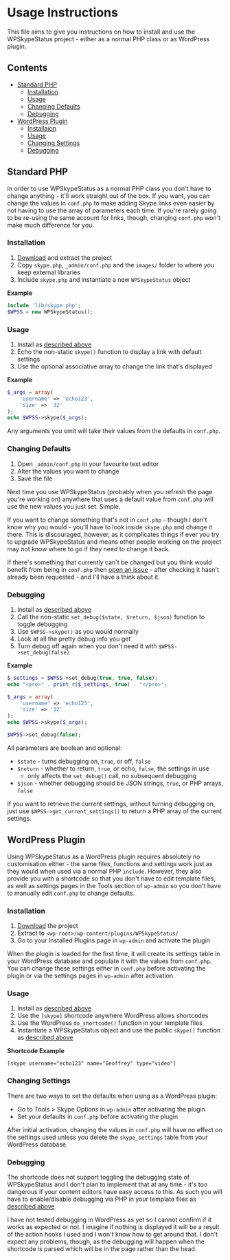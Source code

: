 # Usage Instructions #

This file aims to give you instructions on how to install and use the WPSkypeStatus project - either as a normal PHP class or as WordPress plugin.

## Contents ##

* [Standard PHP](#standard-php)
    * [Installation](#installaion)
    * [Usage](#usage)
    * [Changing Defaults](#changing-defaults)
    * [Debugging](#debugging)
* [WordPress Plugin](#wordpress-plugin)
    * [Installaion](#installation-1)
    * [Usage](#usage-1)
    * [Changing Settings](#changing-settings)
    * [Debugging](#debugging-1)

## Standard PHP ##

In order to use WPSkypeStatus as a normal PHP class you don't have to change anything - it'll work straight out of the box. If you want, you can change the values in `conf.php` to make adding Skype links even easier by not having to use the array of parameters each time. If you're rarely going to be re-using the same account for links, though, changing `conf.php` won't make much difference for you.

### Installation ###

1. [Download](https://github.com/Ultrabenosaurus/WPSkypeStatus/zipball/master) and extract the project
2. Copy `skype.php`, `_admin/conf.php` and the `images/` folder to where you keep external libraries
2. Include `skype.php` and instantiate a new `WPSkypeStatus` object

**Example**

```php
include 'lib/skype.php';
$WPSS = new WPSkypeStatus();
```

### Usage ###

1. Install as [described above](#installaion)
2. Echo the non-static `skype()` function to display a link with default settings
3. Use the optional associative array to change the link that's displayed

**Example**

```php
$_args = array(
    'username' => 'echo123',
    'size' => '32'
);
echo $WPSS->skype($_args);
```

Any arguments you omit will take their values from the defaults in `conf.php`.

### Changing Defaults ###

1. Open `_admin/conf.php` in your favourite text editor
2. Alter the values you want to change
3. Save the file

Next time you use WPSkypeStatus (probably when you refresh the page you're working on) anywhere that uses a default value from `conf.php` will use the new values you just set. Simple.

If you want to change something that's not in `conf.php` - though I don't know why you would - you'll have to look inside `skype.php` and change it there. This is discouraged, however, as it complicates things if ever you try to upgrade WPSkypeStatus and means other people working on the project may not know where to go if they need to change it back.

If there's something that currently can't be changed but you think would benefit from being in `conf.php` then [open an issue](https://github.com/Ultrabenosaurus/WPSkypeStatus/issues) - after checking it hasn't already been requested - and I'll have a think about it.

### Debugging ###

1. Install as [described above](#installaion)
2. Call the non-static `set_debug($state, $return, $json)` function to toggle debugging
3. Use `$WPSS->skype()` as you would normally
4. Look at all the pretty debug info you get
5. Turn debug off again when you don't need it with `$WPSS->set_debug(false)`

**Example**

```php
$_settings = $WPSS->set_debug(true, true, false);
echo "<pre>" . print_r($_settings, true) . "</pre>";

$_args = array(
    'username' => 'echo123',
    'size' => '32'
);
echo $WPSS->skype($_args);

$WPSS->set_debug(false);
```

All parameters are boolean and optional:

* `$state` - turns debugging on, `true`, or off, `false`
* `$return` - whether to return, `true`, or echo, `false`, the settings in use
    * only affects the `set_debug()` call, no subsequent debugging
* `$json` - whether debugging should be JSON strings, `true`, or PHP arrays, `false`

If you want to retrieve the current settings, without turning debugging on, just use `$WPSS->get_current_settings()` to return a PHP array of the current settings.

## WordPress Plugin ##

Using WPSkypeStatus as a WordPress plugin requires absolutely no customisation either - the same files, functions and settings work just as they would when used via a normal PHP `include`. However, they also provide you with a shortcode so that you don't have to edit template files, as well as settings pages in the Tools section of `wp-admin` so you don't have to manually edit `conf.php` to change defaults.

### Installation ###

1. [Download](https://github.com/Ultrabenosaurus/WPSkypeStatus/zipball/master) the project
2. Extract to `<wp-root>/wp-content/plugins/WPSkypeStatus/`
3. Go to your Installed Plugins page in `wp-admin` and activate the plugin


When the plugin is loaded for the first time, it will create its settings table in your WordPress database and populate it with the values from `conf.php`. You can change these settings either in `conf.php` before activating the plugin or via the settings pages in `wp-admin` after activation.

### Usage ###

1. Install as [described above](#installaion-1)
2. Use the `[skype]` shortcode anywhere WordPress allows shortcodes
3. Use the WordPress `do_shortcode()` function in your template files
4. Instantiate a WPSkypeStatus object and use the public `skype()` function as [described above](#usage)

**Shortcode Example**

```
[skype username="echo123" name="Geoffrey" type="video"]
```

### Changing Settings ###

There are two ways to set the defaults when using as a WordPress plugin:

* Go to Tools > Skype Options in `wp-admin` after activating the plugin
* Set your defaults in `conf.php` before activating the plugin

After initial activation, changing the values in `conf.php` will have no effect on the settings used unless you delete the `skype_settings` table from your WordPress database.

### Debugging ###

The shortcode does not support toggling the debugging state of WPSkypeStatus and I don't plan to implement that at any time - it's too dangerous if your content editors have easy access to this. As such you will have to enable/disable debugging via PHP in your template files as [described above](#debugging)

I have not tested debugging in WordPress as yet so I cannot confirm if it works as expected or not. I imagine if nothing is displayed it will be a result of the action hooks I used and I won't know how to get around that. I don't expect any problems, though, as the debugging will happen when the shortcode is parsed which will be in the page rather than the head.